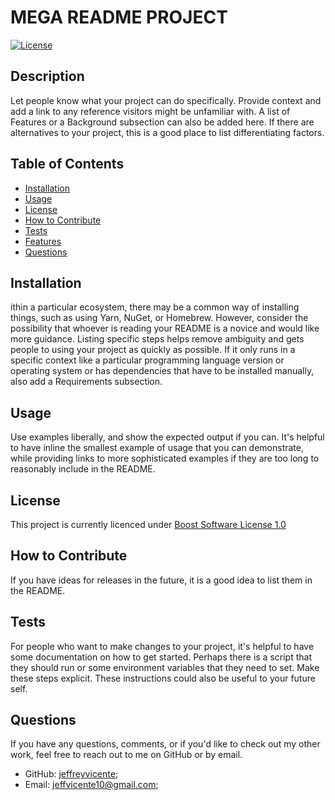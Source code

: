 
# MEGA README PROJECT

[![License](https://img.shields.io/badge/License-Boost_1.0-lightblue.svg)](https://www.boost.org/LICENSE_1_0.txt)

## Description
Let people know what your project can do specifically. Provide context and add a link to any reference visitors might be unfamiliar with. A list of Features or a Background subsection can also be added here. If there are alternatives to your project, this is a good place to list differentiating factors.
    
    
## Table of Contents
    
- [Installation](#installation)
- [Usage](#usage)
- [License](#license)
- [How to Contribute](#how-to-contribute)
- [Tests](#preview)
- [Features](#tests)
- [Questions](#questions)

## Installation
ithin a particular ecosystem, there may be a common way of installing things, such as using Yarn, NuGet, or Homebrew. However, consider the possibility that whoever is reading your README is a novice and would like more guidance. Listing specific steps helps remove ambiguity and gets people to using your project as quickly as possible. If it only runs in a specific context like a particular programming language version or operating system or has dependencies that have to be installed manually, also add a Requirements subsection.

## Usage
Use examples liberally, and show the expected output if you can. It's helpful to have inline the smallest example of usage that you can demonstrate, while providing links to more sophisticated examples if they are too long to reasonably include in the README.

## License
This project is currently licenced under [Boost Software License 1.0](https://www.boost.org/LICENSE_1_0.txt)

## How to Contribute
If you have ideas for releases in the future, it is a good idea to list them in the README.

## Tests
For people who want to make changes to your project, it's helpful to have some documentation on how to get started. Perhaps there is a script that they should run or some environment variables that they need to set. Make these steps explicit. These instructions could also be useful to your future self.

## Questions

If you have any questions, comments, or if you'd like to check out my other work, feel free to reach out to me on GitHub or by email. 
- GitHub: [jeffreyvicente](https://github.com/jeffreyvicente);
- Email: jeffvicente10@gmail.com;



